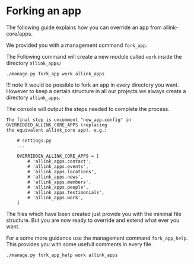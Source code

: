 # Forking an app

The following guide explains how you can override an app from allink-core/apps.

We provided you with a management command <code>fork_app</code>.

The Following command will create a new module called <code>work</code> inside the directory <code>allink_apps/</code>
```
./manage.py fork_app work allink_apps
```


!!! note
    It would be possible to fork an app in every directory you want. However to keep a certain structure in all our projects we always create a directory <code>allink_apps</code>.


The console will output the steps needed to complete the process.
```
The final step is uncomment "new_app.config" in OVERRIDDED_ALLINK_CORE_APPS (replacing
the equivalent allink_core app). e.g.:

    # settings.py
    ...

    OVERRIDDEN_ALLINK_CORE_APPS = [
        # 'allink_apps.contact',
        # 'allink_apps.events',
        # 'allink_apps.locations',
        # 'allink_apps.news',
        # 'allink_apps.members',
        # 'allink_apps.people',
        # 'allink_apps.testimonials',
        # 'allink_apps.work',
    ]
```

The files which have been created just provide you with the minimal file structure. But you are now ready to override and extend what ever you want.


For a some more guidance use the management command <code>fork_app_help</code>. This provides you with some usefull comments in every file.
```
./manage.py fork_app_help work allink_apps
```